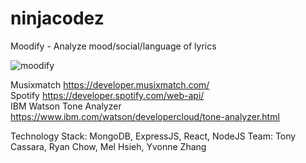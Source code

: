 # ninjacodez

Moodify - Analyze mood/social/language of lyrics 

![moodify](https://media.giphy.com/media/3ohze1S1h44Q9F45HO/giphy.gif)

Musixmatch https://developer.musixmatch.com/ <br />
Spotify https://developer.spotify.com/web-api/ <br />
IBM Watson Tone Analyzer https://www.ibm.com/watson/developercloud/tone-analyzer.html


Technology Stack: MongoDB, ExpressJS, React, NodeJS
Team: Tony Cassara, Ryan Chow, Mel Hsieh, Yvonne Zhang
